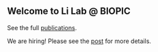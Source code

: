 ## Welcome to Li Lab @ BIOPIC


See the full [publications](https://scholar.google.com/citations?hl=en&user=xVy1jCUAAAAJ).

We are hiring! Please see the [post](https://jekyllrb.com/) for more details.

